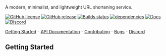 A modern, minimalist, and lightweight URL shortening service.

[![GitHub license](https://img.shields.io/github/license/elevator-robot/expert-octo-doodle?style=flat-square)]()
[![GitHub release](https://img.shields.io/github/v/release/elevator-robot/expert-octo-doodle?style=flat-square)](https://github.com/Elevator-Robot/expert-octo-doodle/releases)
[![Builds status](https://img.shields.io/github/workflow/status/elevator-robot/expert-octo-doodle/build?style=flat-square)]()
[![dependencies](https://img.shields.io/librariesio/github/elevator-robot/expert-octo-doodle?style=flat-square)]()
[![Docs](https://img.shields.io/badge/docs-latest-brightgreen.svg?style=flat-square)](http://polr.readthedocs.org/en/latest/)
[![Discord](https://img.shields.io/discord/211553152258932736?style=flat-square)](https://discord.gg/x467Mac2r8)

[Getting Started](#getting-started) - [API Documentation](https://elevator-robot.github.io/expert-octo-doodle/) - [Contributing](https://github.com/Elevator-Robot/expert-octo-doodle/blob/main/.github/CONTRIBUTING.md) - [Bugs](https://github.com/Elevator-Robot/expert-octo-doodle/issues) - [Discord](https://img.shields.io/discord/211553152258932736?style=flat-square)

## Getting Started
